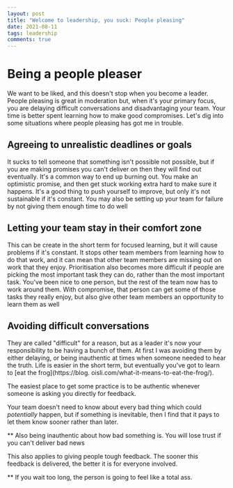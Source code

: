 ```yaml
---
layout: post
title: "Welcome to leadership, you suck: People pleasing"
date: 2021-08-11
tags: leadership
comments: true
---
```


# Being a people pleaser

We want to be liked, and this doesn't stop when you become a leader.
People pleasing is great in moderation but, when it's your primary focus, you are delaying difficult conversations and disadvantaging your team.
Your time is better spent learning how to make good compromises.
Let's dig into some situations where people pleasing has got me in trouble.


## Agreeing to unrealistic deadlines or goals

It sucks to tell someone that something isn't possible not possible, but if you are making promises you can't deliver on then they will find out eventually.
It's a common way to end up burning out.
You make an optimistic promise, and then get stuck working extra hard to make sure it happens.
It's a good thing to push yourself to improve, but only it's not sustainable if it's constant.
You may also be setting up your team for failure by not giving them enough time to do well


## Letting your team stay in their comfort zone

This can be create in the short term for focused learning, but it will cause problems if it's constant.
It stops other team members from learning how to do that work, and it can mean that other team members are missing out on work that they enjoy.
Prioritisation also becomes more difficult if people are picking the most important task they can do, rather than the most important task.
You've been nice to one person, but the rest of the team now has to work around them.
With compromise, that person can get some of those tasks they really enjoy, but also give other team members an opportunity to learn them as well


## Avoiding difficult conversations

They are called "difficult" for a reason, but as a leader it's now your responsibility to be having a bunch of them.
At first I was avoiding them by either delaying, or being inauthentic at times when someone needed to hear the truth.
Life is easier in the short term, but eventually you've got to learn to [eat the frog](https://blog.
oisli.com/what-it-means-to-eat-the-frog/).

The easiest place to get some practice is to be authentic whenever someone is asking you directly for feedback.

Your team doesn't need to know about every bad thing which could _potentially_ happen, but if something is inevitable, then I find that it pays to let them know sooner rather than later.

** Also being inauthentic about how bad something is. You will lose trust if you can't deliver bad news

This also applies to giving people tough feedback. The sooner this feedback is delivered, the better it is for everyone involved.

** If you wait too long, the person is going to feel like a total ass.
